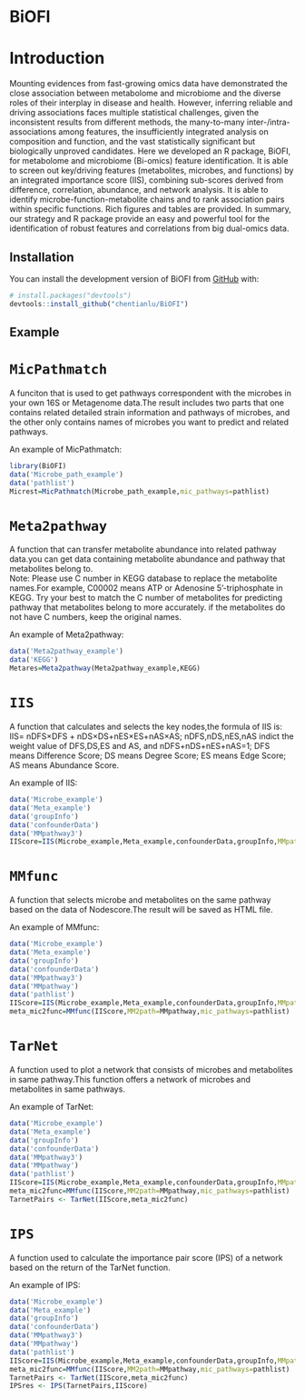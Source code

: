 BiOFI
================

<!-- README.md is generated from README.Rmd. Please edit that file -->

# Introduction

<!-- badges: start -->

<!-- badges: end -->

Mounting evidences from fast-growing omics data have demonstrated the close association between metabolome and microbiome and the diverse roles of their interplay in disease and health. However, inferring reliable and driving associations faces multiple statistical challenges, given the inconsistent results from different methods, the many-to-many inter-/intra-associations among features, the insufficiently integrated analysis on composition and function, and the vast statistically significant but biologically unproved candidates. 
Here we developed an R package, BiOFI, for metabolome and microbiome (Bi-omics) feature identification. It is able to screen out key/driving features (metabolites, microbes, and functions) by an integrated importance score (IIS), combining sub-scores derived from difference, correlation, abundance, and network analysis. It is able to identify microbe-function-metabolite chains and to rank association pairs within specific functions. Rich figures and tables are provided. 
In summary, our strategy and R package provide an easy and powerful tool for the identification of robust features and correlations from big dual-omics data.


## Installation

You can install the development version of BiOFI from
[GitHub](https://github.com/) with:

``` r
# install.packages("devtools")
devtools::install_github("chentianlu/BiOFI")
```

## Example

# `MicPathmatch`

A funciton that is used to get pathways correspondent with the microbes
in your own 16S or Metagenome data.The result includes two parts that
one contains related detailed strain information and pathways of
microbes, and the other only contains names of microbes you want to
predict and related pathways.

An example of MicPathmatch:

``` r
library(BiOFI)
data('Microbe_path_example')
data('pathlist')
Micrest=MicPathmatch(Microbe_path_example,mic_pathways=pathlist)
```

# `Meta2pathway`

A function that can transfer metabolite abundance into related pathway
data.you can get data containing metabolite abundance and pathway that
metabolites belong to.  
Note: Please use C number in KEGG database to replace the metabolite
names.For example, C00002 means ATP or Adenosine 5’-triphosphate in
KEGG. Try your best to match the C number of metabolites for predicting
pathway that metabolites belong to more accurately. if the metabolites
do not have C numbers, keep the original names.

An example of Meta2pathway:

``` r
data('Meta2pathway_example')
data('KEGG')
Metares=Meta2pathway(Meta2pathway_example,KEGG)
```

# `IIS`

A function that calculates and selects the key nodes,the formula of IIS
is: IIS= nDFS×DFS + nDS×DS+nES×ES+nAS×AS; nDFS,nDS,nES,nAS indict the
weight value of DFS,DS,ES and AS, and nDFS+nDS+nES+nAS=1; DFS means
Difference Score; DS means Degree Score; ES means Edge Score; AS means
Abundance Score.

An example of IIS:

``` r
data('Microbe_example')
data('Meta_example')
data('groupInfo')
data('confounderData')
data('MMpathway3')
IIScore=IIS(Microbe_example,Meta_example,confounderData,groupInfo,MMpath=MMpathway3)
```

# `MMfunc`

A function that selects microbe and metabolites on the same pathway
based on the data of Nodescore.The result will be saved as HTML file.

An example of MMfunc:

``` r
data('Microbe_example')
data('Meta_example')
data('groupInfo')
data('confounderData')
data('MMpathway3')
data('MMpathway')
data('pathlist')
IIScore=IIS(Microbe_example,Meta_example,confounderData,groupInfo,MMpath=MMpathway3)
meta_mic2func=MMfunc(IIScore,MM2path=MMpathway,mic_pathways=pathlist)
```

# `TarNet`

A function used to plot a network that consists of microbes and
metabolites in same pathway.This function offers a network of microbes
and metabolites in same pathways.

An example of TarNet:

``` r
data('Microbe_example')
data('Meta_example')
data('groupInfo')
data('confounderData')
data('MMpathway3')
data('MMpathway')
data('pathlist')
IIScore=IIS(Microbe_example,Meta_example,confounderData,groupInfo,MMpath=MMpathway3)
meta_mic2func=MMfunc(IIScore,MM2path=MMpathway,mic_pathways=pathlist)
TarnetPairs <- TarNet(IIScore,meta_mic2func)
```

# `IPS`

A function used to calculate the importance pair score (IPS) of a
network based on the return of the TarNet function.

An example of IPS:

``` r
data('Microbe_example')
data('Meta_example')
data('groupInfo')
data('confounderData')
data('MMpathway3')
data('MMpathway')
data('pathlist')
IIScore=IIS(Microbe_example,Meta_example,confounderData,groupInfo,MMpath=MMpathway3)
meta_mic2func=MMfunc(IIScore,MM2path=MMpathway,mic_pathways=pathlist)
TarnetPairs <- TarNet(IIScore,meta_mic2func)
IPSres <- IPS(TarnetPairs,IIScore)
```
